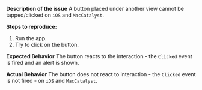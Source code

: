 **Description of the issue**
A button placed under another view cannot be tapped/clicked on `iOS` and `MacCatalyst`.

**Steps to reproduce:**
1. Run the app.
2. Try to click on the button.

**Expected Behavior**
The button reacts to the interaction - the `Clicked` event is fired and an alert is shown. 

**Actual Behavior**
The button does not react to interaction - the `Clicked` event is not fired - on `iOS` and `MacCatalyst`.